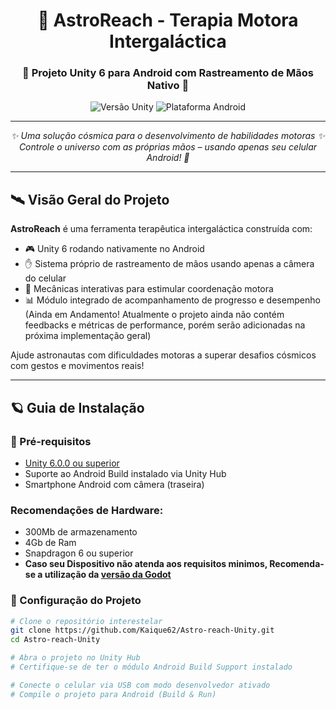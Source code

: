 <div align="center">
  <h1>🚀 AstroReach - Terapia Motora Intergaláctica</h1>
  <h3>🌌 Projeto Unity 6 para Android com Rastreamento de Mãos Nativo 🌠</h3>
  <img src="https://img.shields.io/badge/Unity-6.0.0-000000?logo=unity" alt="Versão Unity">
  <img src="https://img.shields.io/badge/Plataforma-Android-green?logo=android" alt="Plataforma Android">
</div>

---

<div align="center">
  <em>✨ Uma solução cósmica para o desenvolvimento de habilidades motoras ✨<br>
  Controle o universo com as próprias mãos – usando apenas seu celular Android! 🌟</em>
</div>

---

## 🛰 Visão Geral do Projeto
**AstroReach** é uma ferramenta terapêutica intergaláctica construída com:
- 🎮 Unity 6 rodando nativamente no Android
- ✋ Sistema próprio de rastreamento de mãos usando apenas a câmera do celular
- 🧠 Mecânicas interativas para estimular coordenação motora
- 📊 Módulo integrado de acompanhamento de progresso e desempenho (Ainda em Andamento! Atualmente o projeto ainda não contém feedbacks e métricas de performance, porém serão adicionadas na próxima implementação geral)

Ajude astronautas com dificuldades motoras a superar desafios cósmicos com gestos e movimentos reais!

---

## 🪐 Guia de Instalação

### 🚀 Pré-requisitos
- [Unity 6.0.0 ou superior](https://unity.com/releases/editor)
- Suporte ao Android Build instalado via Unity Hub
- Smartphone Android com câmera (traseira)
### Recomendações de Hardware:
- 300Mb de armazenamento
- 4Gb de Ram
- Snapdragon 6 ou superior
- **Caso seu Dispositivo não atenda aos requisitos minimos, Recomenda-se a utilização da [versão da Godot](https://github.com/Z1C4z/Project-AstroReach)**

### 🔭 Configuração do Projeto

```bash
# Clone o repositório interestelar
git clone https://github.com/Kaique62/Astro-reach-Unity.git
cd Astro-reach-Unity

# Abra o projeto no Unity Hub
# Certifique-se de ter o módulo Android Build Support instalado

# Conecte o celular via USB com modo desenvolvedor ativado
# Compile o projeto para Android (Build & Run)
